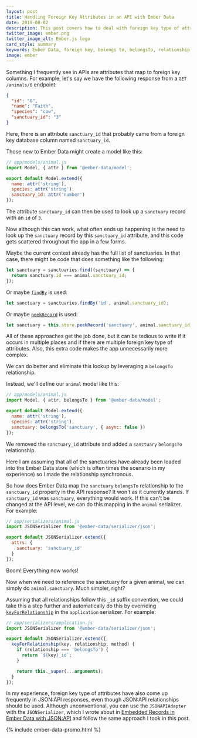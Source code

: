 ```yaml
---
layout: post
title: Handling Foreign Key Attributes in an API with Ember Data
date: 2019-08-02
description: This post covers how to deal with foreign key type of attributes in an API with Ember Data.
twitter_image: ember.png
twitter_image_alt: Ember.js logo
card_style: summary
keywords: Ember Data, foreign key, belongs to, belongsTo, relationship
image: ember
---
```


Something I frequently see in APIs are attributes that map to foreign key columns. For example, let's say we have the following response from a `GET /animals/0` endpoint:

```json
{
  "id": "0",
  "name": "Faith",
  "species": "cow",
  "sanctuary_id": "3"
}
```

Here, there is an attribute `sanctuary_id` that probably came from a foreign key database column named `sanctuary_id`.

Those new to Ember Data might create a model like this:

```js
// app/models/animal.js
import Model, { attr } from '@ember-data/model';

export default Model.extend({
  name: attr('string'),
  species: attr('string'),
  sanctuary_id: attr('number')
});
```

The attribute `sanctuary_id` can then be used to look up a `sanctuary` record with an `id` of `3`.

Now although this can work, what often ends up happening is the need to look up the `sanctuary` record by this `sanctuary_id` attribute, and this code gets scattered throughout the app in a few forms.

Maybe the current context already has the full list of sanctuaries. In that case, there might be code that does something like the following:

```js
let sanctuary = sanctuaries.find((sanctuary) => {
  return sanctuary.id === animal.sanctuary_id;
});
```

Or maybe [`findBy`](https://api.emberjs.com/ember/3.11/classes/EmberArray/methods/findBy?anchor=findBy) is used:

```js
let sanctuary = sanctuaries.findBy('id', animal.sanctuary_id);
```

Or maybe [`peekRecord`](https://api.emberjs.com/ember-data/3.11/classes/Store/methods/peekRecord?anchor=peekRecord) is used:

```js
let sanctuary = this.store.peekRecord('sanctuary', animal.sanctuary_id);
```

All of these approaches get the job done, but it can be tedious to write if it occurs in multiple places and if there are multiple foreign key type of attributes. Also, this extra code makes the app unnecessarily more complex.

We can do better and eliminate this lookup by leveraging a `belongsTo` relationship.

Instead, we'll define our `animal` model like this:

```js
// app/models/animal.js
import Model, { attr, belongsTo } from '@ember-data/model';

export default Model.extend({
  name: attr('string'),
  species: attr('string'),
  sanctuary: belongsTo('sanctuary', { async: false })
});
```

We removed the `sanctuary_id` attribute and added a `sanctuary` `belongsTo` relationship.

Here I am assuming that all of the sanctuaries have already been loaded into the Ember Data store (which is often times the scenario in my experience) so I made the relationship synchronous.

So how does Ember Data map the `sanctuary` `belongsTo` relationship to the `sanctuary_id` property in the API response? It won't as it currently stands. If `sanctuary_id` was `sanctuary`, everything would work. If this can't be changed at the API level, we can do this mapping in the `animal` serializer. For example:

```js
// app/serializers/animal.js
import JSONSerializer from '@ember-data/serializer/json';

export default JSONSerializer.extend({
  attrs: {
    sanctuary: 'sanctuary_id'
  }
});
```

Boom! Everything now works!

Now when we need to reference the sanctuary for a given animal, we can simply do `animal.sanctuary`. Much simpler, right?

Assuming that all relationships follow this `_id` suffix convention, we could take this a step further and automatically do this by overriding [`keyForRelationship`](https://api.emberjs.com/ember-data/3.11/classes/JSONSerializer/methods/keyForRelationship?anchor=keyForRelationship) in the `application` serializer. For example:

```js
// app/serializers/application.js
import JSONSerializer from '@ember-data/serializer/json';

export default JSONSerializer.extend({
  keyForRelationship(key, relationship, method) {
    if (relationship === 'belongsTo') {
      return `${key}_id`;
    }

    return this._super(...arguments);
  }
});
```

In my experience, foreign key type of attributes have also come up frequently in JSON:API responses, even though JSON:API relationships should be used.  Although unconventional, you can use the `JSONAPIAdapter` with the `JSONSerializer`, which I wrote about in [Embedded Records in Ember Data with JSON:API](/2019/07/21/embedded-records-in-ember-data-with-json-api.html) and follow the same approach I took in this post.

{% include ember-data-promo.html %}
